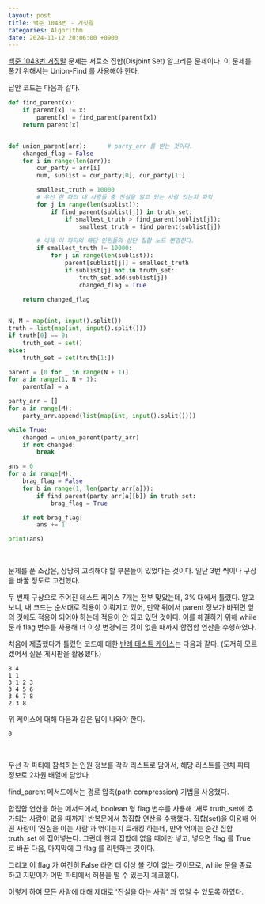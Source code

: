 ```yaml
---
layout: post
title: 백준 1043번 - 거짓말
categories: Algorithm
date: 2024-11-12 20:06:00 +0900
---
```

<a href="">백준 1043번 거짓말</a> 문제는 서로소 집합(Disjoint Set) 알고리즘 문제이다. 이 문제를 풀기 위해서는 Union-Find 를 사용해야 한다.

답안 코드는 다음과 같다.

```python
def find_parent(x):
    if parent[x] != x:
        parent[x] = find_parent(parent[x])
    return parent[x]


def union_parent(arr):      # party_arr 를 받는 것이다.
    changed_flag = False
    for i in range(len(arr)):
        cur_party = arr[i]
        num, sublist = cur_party[0], cur_party[1:]

        smallest_truth = 10000
        # 우선 한 파티 내 사람들 중 진실을 알고 있는 사람 있는지 파악
        for j in range(len(sublist)):
            if find_parent(sublist[j]) in truth_set:
                if smallest_truth > find_parent(sublist[j]):
                    smallest_truth = find_parent(sublist[j])

        # 이제 이 파티의 해당 인원들의 상단 집합 노드 변경한다.
        if smallest_truth != 10000:
            for j in range(len(sublist)):
                parent[sublist[j]] = smallest_truth
                if sublist[j] not in truth_set:
                    truth_set.add(sublist[j])
                    changed_flag = True

    return changed_flag
        

N, M = map(int, input().split())
truth = list(map(int, input().split()))
if truth[0] == 0:
    truth_set = set()
else:
    truth_set = set(truth[1:])

parent = [0 for _ in range(N + 1)]
for a in range(1, N + 1):
    parent[a] = a

party_arr = []
for a in range(M):
    party_arr.append(list(map(int, input().split())))

while True:
    changed = union_parent(party_arr)
    if not changed:
        break

ans = 0
for a in range(M):
    brag_flag = False
    for b in range(1, len(party_arr[a])):
        if find_parent(party_arr[a][b]) in truth_set:
            brag_flag = True

    if not brag_flag:
        ans += 1

print(ans)
```

<br>

문제를 푼 소감은, 상당히 고려해야 할 부분들이 있었다는 것이다. 일단 3번 씩이나 구상을 바꿀 정도로 고전했다.

두 번째 구상으로 주어진 테스트 케이스 7개는 전부 맞았는데, 3% 대에서 틀렸다. 알고보니, 내 코드는 순서대로 적용이 이뤄지고 있어, 만약 뒤에서 parent 정보가 바뀌면 앞의 것에도 적용이 되어야 하는데 적용이 안 되고 있던 것이다. 이를 해결하기 위해 while 문과 flag 변수를 사용해 더 이상 변경되는 것이 없을 때까지 합집합 연산을 수행하였다.

처음에 제출했다가 틀렸던 코드에 대한 <a href="https://www.acmicpc.net/board/view/85017">반례 테스트 케이스</a>는 다음과 같다. (도저히 모르겠어서 질문 게시판을 활용했다.)

```
8 4
1 1
3 1 2 3
3 4 5 6
3 6 7 8
2 3 8
```

위 케이스에 대해 다음과 같은 답이 나와야 한다.

```
0
```

<br>

우선 각 파티에 참석하는 인원 정보를 각각 리스트로 담아서, 해당 리스트를 전체 파티 정보로 2차원 배열에 담았다.

find_parent 메서드에서는 경로 압축(path compression) 기법을 사용했다.

합집합 연산을 하는 메서드에서, boolean 형 flag 변수를 사용해 ‘새로 truth_set에 추가되는 사람이 없을 때까지’ 반복문에서 합집합 연산을 수행했다. 집합(set)을 이용해 어떤 사람이 ‘진실을 아는 사람’과 엮이는지 트래킹 하는데, 만약 엮이는 순간 집합 truth_set 에 집어넣는다. 그런데 현재 집합에 없을 때에만 넣고, 넣으면 flag 를 True 로 바꾼 다음, 마지막에 그 flag 를 리턴하는 것이다.

그리고 이 flag 가 여전히 False 라면 더 이상 볼 것이 없는 것이므로, while 문을 종료하고 지민이가 어떤 파티에서 허풍을 떨 수 있는지 체크했다.

이렇게 하여 모든 사람에 대해 제대로 '진실을 아는 사람' 과 엮일 수 있도록 하였다.